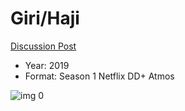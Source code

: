 # Giri/Haji

[Discussion Post](https://www.avsforum.com/threads/bass-eq-for-filtered-movies.2995212/post-59409964)

* Year: 2019
* Format: Season 1 Netflix DD+ Atmos

![img 0](https://i.imgur.com/S8EavIi.jpg)

